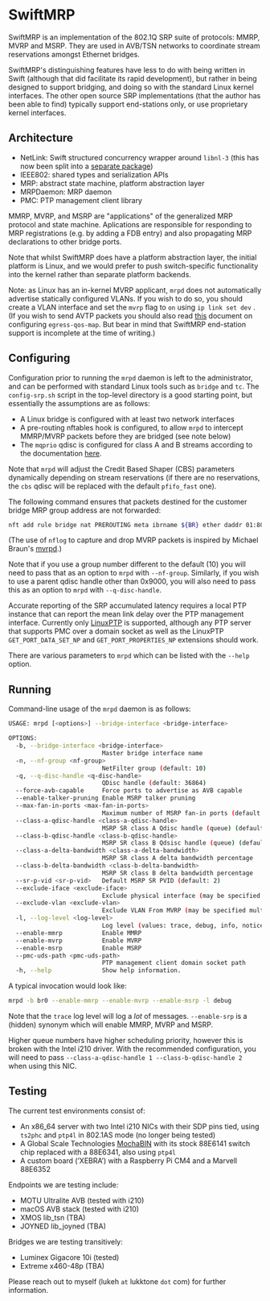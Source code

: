 # SwiftMRP

SwiftMRP is an implementation of the 802.1Q SRP suite of protocols: MMRP, MVRP and MSRP. They are used in AVB/TSN networks to coordinate stream reservations amongst Ethernet bridges.

SwiftMRP's distinguishing features have less to do with being written in Swift (although that did facilitate its rapid development), but rather in being designed to support bridging, and doing so with the standard Linux kernel interfaces. The other open source SRP implementations (that the author has been able to find) typically support end-stations only, or use proprietary kernel interfaces.

## Architecture

* NetLink: Swift structured concurrency wrapper around `libnl-3` (this has now been split into a [separate package](https://github.com/PADL/NetLinkSwift))
* IEEE802: shared types and serialization APIs
* MRP: abstract state machine, platform abstraction layer
* MRPDaemon: MRP daemon
* PMC: PTP management client library

MMRP, MVRP, and MSRP are "applications" of the generalized MRP protocol and state machine. Aplications are responsible for responding to MRP registrations (e.g. by adding a FDB entry) and also propagating MRP declarations to other bridge ports.

Note that whilst SwiftMRP does have a platform abstraction layer, the initial platform is Linux, and we would prefer to push switch-specific functionality into the kernel rather than separate platform backends.

Note: as Linux has an in-kernel MVRP applicant, `mrpd` does not automatically advertise statically configured VLANs. If you wish to do so, you should create a VLAN interface and set the `mvrp` flag to `on` using `ip link set dev` . (If you wish to send AVTP packets you should also read [this](https://tsn.readthedocs.io/vlan.html) document on configuring `egress-qos-map`. But bear in mind that SwiftMRP end-station support is incomplete at the time of writing.)

## Configuring

Configuration prior to running the `mrpd` daemon is left to the administrator, and can be performed with standard Linux tools such as `bridge` and `tc`. The `config-srp.sh` script in the top-level directory is a good starting point, but essentially the assumptions are as follows:

* A Linux bridge is configured with at least two network interfaces
* A pre-routing nftables hook is configured, to allow `mrpd` to intercept MMRP/MVRP packets before they are bridged (see note below)
* The `mqprio` qdisc is configured for class A and B streams according to the documentation [here](https://tsn.readthedocs.io/qdiscs.html).

Note that `mrpd` will adjust the Credit Based Shaper (CBS) parameters dynamically depending on stream reservations (if there are no reservations, the `cbs` qdisc will be replaced with the default `pfifo_fast` one).

The following command ensures that packets destined for the customer bridge MRP group address are not forwarded:

```bash
nft add rule bridge nat PREROUTING meta ibrname ${BR} ether daddr 01:80:c2:00:00:21 log group 10 drop
```

(The use of `nflog` to capture and drop MVRP packets is inspired by Michael Braun's [mvrpd](https://github.com/michael-dev/mvrpd).)

Note that if you use a group number different to the default (10) you will need to pass that as an option to `mrpd` with `--nf-group`. Similarly, if you wish to use a parent qdisc handle other than 0x9000, you will also need to pass this as an option to `mrpd` with `--q-disc-handle`.

Accurate reporting of the SRP accumulated latency requires a local PTP instance that can report the mean link delay over the PTP management interface. Currently only [LinuxPTP](https://linuxptp.nwtime.org) is supported, although any PTP server that supports PMC over a domain socket as well as the LinuxPTP `GET_PORT_DATA_SET_NP` and `GET_PORT_PROPERTIES_NP` extensions should work.

There are various parameters to `mrpd` which can be listed with the `--help` option.

## Running

Command-line usage of the `mrpd` daemon is as follows:

```bash
USAGE: mrpd [<options>] --bridge-interface <bridge-interface>

OPTIONS:
  -b, --bridge-interface <bridge-interface>
                          Master bridge interface name
  -n, --nf-group <nf-group>
                          NetFilter group (default: 10)
  -q, --q-disc-handle <q-disc-handle>
                          QDisc handle (default: 36864)
  --force-avb-capable     Force ports to advertise as AVB capable
  --enable-talker-pruning Enable MSRP talker pruning
  --max-fan-in-ports <max-fan-in-ports>
                          Maximum number of MSRP fan-in ports (default: 0)
  --class-a-qdisc-handle <class-a-qdisc-handle>
                          MSRP SR class A Qdisc handle (queue) (default: 4)
  --class-b-qdisc-handle <class-b-qdisc-handle>
                          MSRP SR class B Qdsisc handle (queue) (default: 3)
  --class-a-delta-bandwidth <class-a-delta-bandwidth>
                          MSRP SR class A delta bandwidth percentage
  --class-b-delta-bandwidth <class-b-delta-bandwidth>
                          MSRP SR class B delta bandwidth percentage
  --sr-p-vid <sr-p-vid>   Default MSRP SR PVID (default: 2)
  --exclude-iface <exclude-iface>
                          Exclude physical interface (may be specified multiple times)
  --exclude-vlan <exclude-vlan>
                          Exclude VLAN From MVRP (may be specified multiple times)
  -l, --log-level <log-level>
                          Log level (values: trace, debug, info, notice, warning, error, critical; default: info)
  --enable-mmrp           Enable MMRP
  --enable-mvrp           Enable MVRP
  --enable-msrp           Enable MSRP
  --pmc-uds-path <pmc-uds-path>
                          PTP management client domain socket path
  -h, --help              Show help information.
```

A typical invocation would look like:

```bash
mrpd -b br0 --enable-mmrp --enable-mvrp --enable-msrp -l debug
```

Note that the `trace` log level will log a _lot_ of messages. `--enable-srp` is a (hidden) synonym which will enable MMRP, MVRP and MSRP.

Higher queue numbers have higher scheduling priority, however this is broken with the Intel i210 driver. With the recommended configuration, you will need to pass `--class-a-qdisc-handle 1 --class-b-qdisc-handle 2` when using this NIC.

## Testing

The current test environments consist of:

* An x86\_64 server with two Intel i210 NICs with their SDP pins tied, using `ts2phc` and `ptp4l` in 802.1AS mode (no longer being tested)
* A Global Scale Technologies [MochaBIN](https://globalscaletechnologies.com/product/mochabin-copy/) with its stock 88E6141 switch chip replaced with a 88E6341, also using `ptp4l`
* A custom board (’XEBRA’) with a Raspberry Pi CM4 and a Marvell 88E6352

Endpoints we are testing include:

* MOTU Ultralite AVB (tested with i210)
* macOS AVB stack (tested with i210)
* XMOS lib\_tsn (TBA)
* JOYNED lib\_joyned (TBA)

Bridges we are testing transitively:

* Luminex Gigacore 10i (tested)
* Extreme x460-48p (TBA)

Please reach out to myself (lukeh `at` lukktone `dot` com) for further information.
